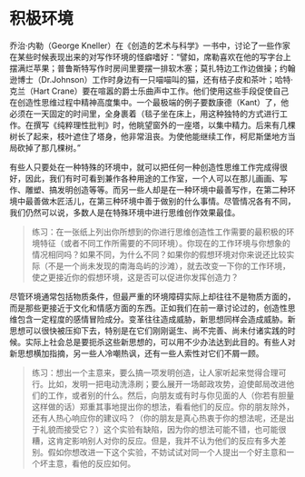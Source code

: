 # 积极环境

乔治·内勒（George Kneller）在《创造的艺术与科学》一书中，讨论了一些作家在某些时候表现出来的对写作环境的怪癖嗜好：“譬如，席勒喜欢在他的写字台上摆满烂苹果；普鲁斯特写作时房间里要摆一排软木塞；莫扎特边工作边做操；约翰逊博士（Dr.Johnson）工作时身边有一只喵喵叫的猫，还有桔子皮和茶叶；哈特·克兰（Hart Crane）要在喧嚣的爵士乐曲声中工作。他们使用这些手段促使自己在创造性思维过程中精神高度集中。一个最极端的例子要数康德（Kant）了，他必须在一天固定的时间里，全身裹着（毯子坐在床上，用这种独特的方式进行工作。在撰写《纯粹理性批判》时，他眺望窗外的一座塔，以集中精力。后来有几棵树长了起来，枝叶遮住了塔身，他非常沮丧。为使他能继续工作，柯尼斯堡地方当局砍掉了那几棵树。”

有些人只要处在一种特殊的环境中，就可以把任何一种创造性思维工作完成得很好，因此，我们有时可看到兼作各种用途的工作室，一个人可以在那儿画画、写作、雕塑、搞发明创造等等。而另一些人却是在一种环境中最善写作，在第二种环境中最善做木匠活儿，在第三种环境中善于做别的什么事情。尽管情况各有不同，我们仍然可以说，多数人是在特殊环境中进行思维创作效果最佳。

> 练习：在一张纸上列出你所想到的你进行思维创造性工作需要的最积极的环境特征（或者不同工作所需要的不同环境）。你现在的工作环境与你想象的情况相同吗？如果不同，为什么不同？如果你的假想环境对你来说还比较实际（不是一个尚未发现的南海岛屿的沙滩），就去改变一下你的工作环境，使之更接近你的假想环境，这是否可以促进你发挥创造力？

尽管环境通常包括物质条件，但最严重的环境障碍实际上却往往不是物质方面的，而是那些更接近于文化和情感方面的东西。正如我们在前一章讨论过的，创造性思维包含一定程度的感情冒险成分。变革往往造成威胁，新思想同样会造成威胁。新思想可以很快被压抑下去，特别是在它们刚刚诞生、尚不完善、尚未付诸实践的时候。实际上社会总是要扼杀这些新思想的，可以用不少办法达到此目的。有些人对新思想横加指摘，另一些人冷嘲热讽，还有一些人索性对它们不屑一顾。

> 练习：想出一个主意来，要么搞一项发明创造，让人家听起来觉得合理可行。比如，发明一把电动洗涤刷；要么展开一场邮政攻势，迫使邮局改进他们的工作，或者别的什么。然后，向朋友或有时与你见面的人（你若有胆量这样做的话）郑重其事地提出你的想法，看看他们的反应。你的朋友除外，还有人热心响应你的建议吗？（你的朋友是真心热衷于你的想法呢，还是出于礼貌而接受它？）这个实验有缺陷，因为你的想法可能不错，也可能很糟，这肯定影响别人对你的反应。但是，我并不认为他们的反应有多大差别。假如你想改进一下这个实验，不妨试试对同一个人提出一个好主意和一个坏主意，看他的反应如何。
